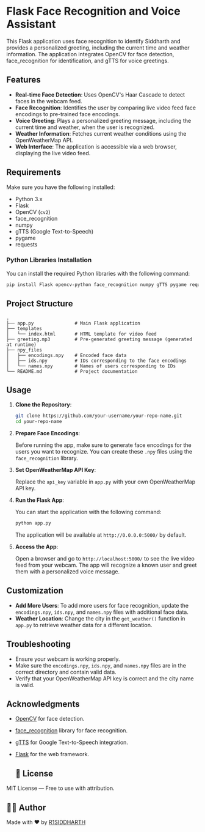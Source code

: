 
# Flask Face Recognition and Voice Assistant


This Flask application uses face recognition to identify Siddharth and provides a personalized greeting, including the current time and weather information. The application integrates OpenCV for face detection, face_recognition for identification, and gTTS for voice greetings.


## Features

- **Real-time Face Detection**: Uses OpenCV's Haar Cascade to detect faces in the webcam feed.
- **Face Recognition**: Identifies the user by comparing live video feed face encodings to pre-trained face encodings.
- **Voice Greeting**: Plays a personalized greeting message, including the current time and weather, when the user is recognized.
- **Weather Information**: Fetches current weather conditions using the OpenWeatherMap API.
- **Web Interface**: The application is accessible via a web browser, displaying the live video feed.

## Requirements

Make sure you have the following installed:

- Python 3.x
- Flask
- OpenCV (`cv2`)
- face_recognition
- numpy
- gTTS (Google Text-to-Speech)
- pygame
- requests

### Python Libraries Installation

You can install the required Python libraries with the following command:

```bash
pip install Flask opencv-python face_recognition numpy gTTS pygame requests
```

## Project Structure

```
.
├── app.py               # Main Flask application
├── templates
│   └── index.html       # HTML template for video feed
├── greeting.mp3         # Pre-generated greeting message (generated at runtime)
├── npy_files
│   ├── encodings.npy    # Encoded face data
│   ├── ids.npy          # IDs corresponding to the face encodings
│   └── names.npy        # Names of users corresponding to IDs
└── README.md            # Project documentation
```

## Usage

1. **Clone the Repository**:

   ```bash
   git clone https://github.com/your-username/your-repo-name.git
   cd your-repo-name
   ```

2. **Prepare Face Encodings**:

   Before running the app, make sure to generate face encodings for the users you want to recognize. You can create these `.npy` files using the `face_recognition` library.

3. **Set OpenWeatherMap API Key**:

   Replace the `api_key` variable in `app.py` with your own OpenWeatherMap API key.

4. **Run the Flask App**:

   You can start the application with the following command:

   ```bash
   python app.py
   ```

   The application will be available at `http://0.0.0.0:5000/` by default.

5. **Access the App**:

   Open a browser and go to `http://localhost:5000/` to see the live video feed from your webcam. The app will recognize a known user and greet them with a personalized voice message.

## Customization

- **Add More Users**: To add more users for face recognition, update the `encodings.npy`, `ids.npy`, and `names.npy` files with additional face data.
- **Weather Location**: Change the city in the `get_weather()` function in `app.py` to retrieve weather data for a different location.

## Troubleshooting

- Ensure your webcam is working properly.
- Make sure the `encodings.npy`, `ids.npy`, and `names.npy` files are in the correct directory and contain valid data.
- Verify that your OpenWeatherMap API key is correct and the city name is valid.

## Acknowledgments

- [OpenCV](https://opencv.org/) for face detection.
- [face_recognition](https://github.com/ageitgey/face_recognition) library for face recognition.
- [gTTS](https://pypi.org/project/gTTS/) for Google Text-to-Speech integration.
- [Flask](https://flask.palletsprojects.com/) for the web framework.

  ## 📃 License

MIT License — Free to use with attribution.

## 👨‍💻 Author

Made with ❤️ by [R1SIDDHARTH](https://github.com/R1SIDDHARTH)


